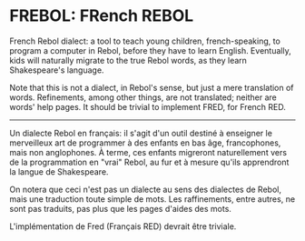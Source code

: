 FREBOL: FRench REBOL
====================

French Rebol dialect: a tool to teach young children, french-speaking, to program a computer in Rebol, before they have to learn English.
Eventually, kids will naturally migrate to the true Rebol words, as they learn Shakespeare's language.

Note that this is not a dialect, in Rebol's sense, but just a mere translation of words.  Refinements, among other things, are not translated; neither are words' help pages.
It should be trivial to implement FRED, for French RED.

---

Un dialecte Rebol en français: il s'agit d'un outil destiné à enseigner le merveilleux art de programmer à des enfants en bas âge, francophones, mais non anglophones. À terme, ces enfants migreront naturellement vers de la programmation en "vrai" Rebol, au fur et à mesure qu'ils apprendront la langue de Shakespeare.

On notera que ceci n'est pas un dialecte au sens des dialectes de Rebol, mais une traduction toute simple de mots. Les raffinements, entre autres, ne sont pas traduits, pas plus que les pages d'aides des mots.

L'implémentation de Fred (Français RED) devrait être triviale.

